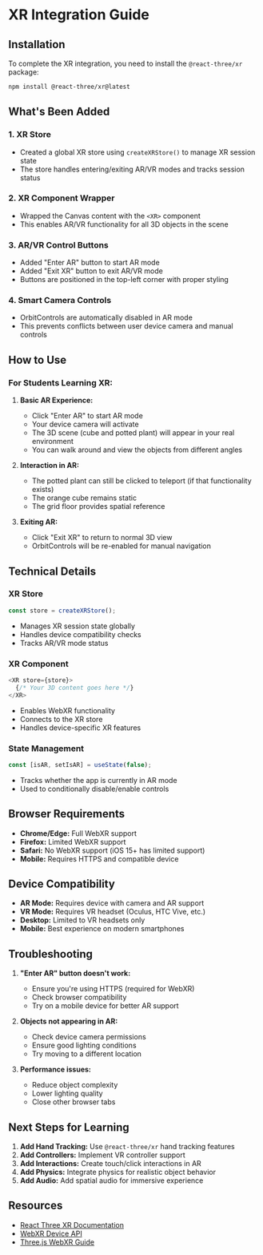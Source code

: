 # XR Integration Guide

## Installation

To complete the XR integration, you need to install the `@react-three/xr` package:

```bash
npm install @react-three/xr@latest
```

## What's Been Added

### 1. XR Store
- Created a global XR store using `createXRStore()` to manage XR session state
- The store handles entering/exiting AR/VR modes and tracks session status

### 2. XR Component Wrapper
- Wrapped the Canvas content with the `<XR>` component
- This enables AR/VR functionality for all 3D objects in the scene

### 3. AR/VR Control Buttons
- Added "Enter AR" button to start AR mode
- Added "Exit XR" button to exit AR/VR mode
- Buttons are positioned in the top-left corner with proper styling

### 4. Smart Camera Controls
- OrbitControls are automatically disabled in AR mode
- This prevents conflicts between user device camera and manual controls

## How to Use

### For Students Learning XR:

1. **Basic AR Experience:**
   - Click "Enter AR" to start AR mode
   - Your device camera will activate
   - The 3D scene (cube and potted plant) will appear in your real environment
   - You can walk around and view the objects from different angles

2. **Interaction in AR:**
   - The potted plant can still be clicked to teleport (if that functionality exists)
   - The orange cube remains static
   - The grid floor provides spatial reference

3. **Exiting AR:**
   - Click "Exit XR" to return to normal 3D view
   - OrbitControls will be re-enabled for manual navigation

## Technical Details

### XR Store
```javascript
const store = createXRStore();
```
- Manages XR session state globally
- Handles device compatibility checks
- Tracks AR/VR mode status

### XR Component
```javascript
<XR store={store}>
  {/* Your 3D content goes here */}
</XR>
```
- Enables WebXR functionality
- Connects to the XR store
- Handles device-specific XR features

### State Management
```javascript
const [isAR, setIsAR] = useState(false);
```
- Tracks whether the app is currently in AR mode
- Used to conditionally disable/enable controls

## Browser Requirements

- **Chrome/Edge:** Full WebXR support
- **Firefox:** Limited WebXR support
- **Safari:** No WebXR support (iOS 15+ has limited support)
- **Mobile:** Requires HTTPS and compatible device

## Device Compatibility

- **AR Mode:** Requires device with camera and AR support
- **VR Mode:** Requires VR headset (Oculus, HTC Vive, etc.)
- **Desktop:** Limited to VR headsets only
- **Mobile:** Best experience on modern smartphones

## Troubleshooting

1. **"Enter AR" button doesn't work:**
   - Ensure you're using HTTPS (required for WebXR)
   - Check browser compatibility
   - Try on a mobile device for better AR support

2. **Objects not appearing in AR:**
   - Check device camera permissions
   - Ensure good lighting conditions
   - Try moving to a different location

3. **Performance issues:**
   - Reduce object complexity
   - Lower lighting quality
   - Close other browser tabs

## Next Steps for Learning

1. **Add Hand Tracking:** Use `@react-three/xr` hand tracking features
2. **Add Controllers:** Implement VR controller support
3. **Add Interactions:** Create touch/click interactions in AR
4. **Add Physics:** Integrate physics for realistic object behavior
5. **Add Audio:** Add spatial audio for immersive experience

## Resources

- [React Three XR Documentation](https://github.com/pmndrs/xr)
- [WebXR Device API](https://developer.mozilla.org/en-US/docs/Web/API/WebXR_Device_API)
- [Three.js WebXR Guide](https://threejs.org/docs/#manual/en/introduction/How-to-use-WebXR)

